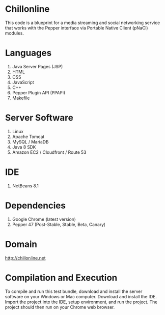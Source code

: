 

# Chillonline

This code is a blueprint for a media streaming and social networking service that works with the Pepper interface via Portable Native Client (pNaCl) modules.


# Languages

1. Java Server Pages (JSP)
2. HTML
3. CSS
2. JavaScript
3. C++
4. Pepper Plugin API (PPAPI)
5. Makefile


# Server Software

1. Linux
2. Apache Tomcat
3. MySQL / MariaDB
4. Java 8 SDK 
5. Amazon EC2 / Cloudfront / Route 53


# IDE
1. NetBeans 8.1


# Dependencies

1. Google Chrome (latest version)
2. Pepper 47 (Post-Stable, Stable, Beta, Canary)


# Domain

http://chillonline.net



# Compilation and Execution

To compile and run this test bundle, download and install the server software on your Windows or Mac computer. Download and install the IDE. Import the project into the IDE, setup environment, and run the project. The project should then run on your Chrome web browser.


